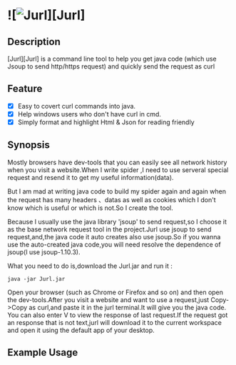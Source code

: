 # ![![Jurl][logo]][Jurl]
   [logo]: https://mrdickplus.github.io/Jurl/jurl.png "Jurl"
## Description
[Jurl][Jurl] is a command line tool to help you get java code (which use Jsoup to send http/https request) and quickly send the request as curl
## Feature
-[x] Easy to covert curl commands into java.
-[x] Help windows users who don't have curl in cmd.
-[x] Simply format and highlight Html & Json for reading friendly
## Synopsis

Mostly browsers have dev-tools that you can easily see all network history when you visit a website.When I write spider ,I need to use serveral special request and resend it to get my useful information(data).

But I am mad at writing java code to build my spider again and again when the request has many headers 、datas as well as cookies which I don't know which is useful or which is not.So I create the tool.

Because I usually use the java library 'jsoup' to send request,so I choose it as the base network request tool in the project.Jurl use jsoup to send request,and,the java code it auto creates also use jsoup.So if you wanna use the auto-created java code,you will need resolve the dependence of jsoup(I use jsoup-1.10.3).

What you need to do is,download the Jurl.jar and run it :
```shell
java -jar Jurl.jar
```
Open your browser (such as Chrome or Firefox and so on) and then open the dev-tools.After you visit a website and want to use a request,just Copy-\>Copy as curl,and paste it in the jurl terminal.It will give you the java code.
You can also enter V to view the response of last request.If the request got an response that is not text,jurl will download it to the current workspace and open it using the default app of your desktop.
## Example Usage

